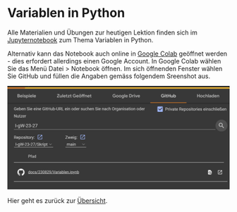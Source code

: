 # Variablen in Python

Alle Materialien und Übungen zur heutigen Lektion finden sich im
[Jupyternotebook](Variablen.ipynb)
zum Thema Variablen in Python.

Alternativ kann das Notebook auch online in
[Google Colab](https://colab.research.google.com/notebooks/intro.ipynb)
geöffnet werden - dies erfordert allerdings einen Google Account. In
Google Colab wählen Sie das Menü Datei > Notebook öffnen. Im sich
öffnenden Fenster wählen Sie GitHub und füllen die Angaben gemäss
folgendem Sreenshot aus.

![Google Colab](../images/colab_auswahl.png)

Hier geht es zurück zur [Übersicht](../index.md).
